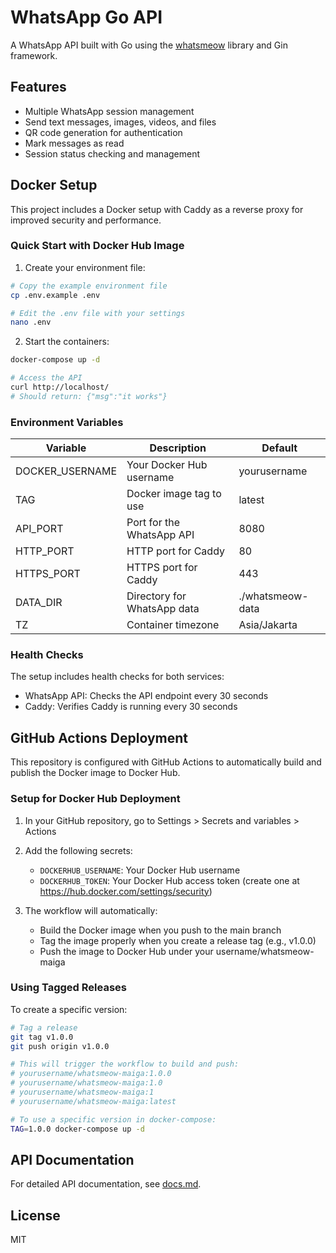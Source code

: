 # WhatsApp Go API

A WhatsApp API built with Go using the [whatsmeow](https://github.com/tulir/whatsmeow) library and Gin framework.

## Features

- Multiple WhatsApp session management
- Send text messages, images, videos, and files
- QR code generation for authentication
- Mark messages as read
- Session status checking and management

## Docker Setup

This project includes a Docker setup with Caddy as a reverse proxy for improved security and performance.

### Quick Start with Docker Hub Image

1. Create your environment file:
```bash
# Copy the example environment file
cp .env.example .env

# Edit the .env file with your settings
nano .env
```

2. Start the containers:
```bash
docker-compose up -d

# Access the API
curl http://localhost/
# Should return: {"msg":"it works"}
```

### Environment Variables

| Variable | Description | Default |
|----------|-------------|---------|
| DOCKER_USERNAME | Your Docker Hub username | yourusername |
| TAG | Docker image tag to use | latest |
| API_PORT | Port for the WhatsApp API | 8080 |
| HTTP_PORT | HTTP port for Caddy | 80 |
| HTTPS_PORT | HTTPS port for Caddy | 443 |
| DATA_DIR | Directory for WhatsApp data | ./whatsmeow-data |
| TZ | Container timezone | Asia/Jakarta |

### Health Checks

The setup includes health checks for both services:
- WhatsApp API: Checks the API endpoint every 30 seconds
- Caddy: Verifies Caddy is running every 30 seconds

## GitHub Actions Deployment

This repository is configured with GitHub Actions to automatically build and publish the Docker image to Docker Hub.

### Setup for Docker Hub Deployment

1. In your GitHub repository, go to Settings > Secrets and variables > Actions
2. Add the following secrets:
   - `DOCKERHUB_USERNAME`: Your Docker Hub username
   - `DOCKERHUB_TOKEN`: Your Docker Hub access token (create one at https://hub.docker.com/settings/security)

3. The workflow will automatically:
   - Build the Docker image when you push to the main branch
   - Tag the image properly when you create a release tag (e.g., v1.0.0)
   - Push the image to Docker Hub under your username/whatsmeow-maiga

### Using Tagged Releases

To create a specific version:

```bash
# Tag a release
git tag v1.0.0
git push origin v1.0.0

# This will trigger the workflow to build and push:
# yourusername/whatsmeow-maiga:1.0.0
# yourusername/whatsmeow-maiga:1.0
# yourusername/whatsmeow-maiga:1
# yourusername/whatsmeow-maiga:latest

# To use a specific version in docker-compose:
TAG=1.0.0 docker-compose up -d
```

## API Documentation

For detailed API documentation, see [docs.md](docs.md).

## License

MIT 